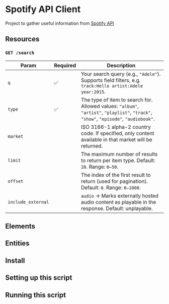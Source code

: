 # Spotify API Client
Project to gather useful information from <a href="https://developer.spotify.com/documentation/web-api">Spotify API</a>

## Resources
### `GET /search`

| Param | Required | Description |
|--------|-----------|-------------|
| `q` | ✅ | Your search query (e.g., `"Adele"`). Supports field filters, e.g. `track:Hello artist:Adele year:2015`. |
| `type` | ✅ | The type of item to search for. Allowed values: `"album"`, `"artist"`, `"playlist"`, `"track"`, `"show"`, `"episode"`, `"audiobook"`. |
| `market` |  | ISO 3166-1 alpha-2 country code. If specified, only content available in that market will be returned. |
| `limit` |  | The maximum number of results to return per item type. Default: `20`. Range: `0–50`. |
| `offset` |  | The index of the first result to return (used for pagination). Default: `0`. Range: `0–1000`. |
| `include_external` |  | `audio` → Marks externally hosted audio content as playable in the response. Default: unplayable. |


## Elements

## Entities

## Install

## Setting up this script

## Running this script